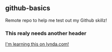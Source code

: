 github-basics
-------------

Remote repo to help me test out my Github skillz!

### This realy needs another header

[I'm learning this on lynda.com!](http://www.lynda.com)
